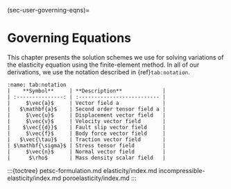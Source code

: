 (sec-user-governing-eqns)=
# Governing Equations

This chapter presents the solution schemes we use for solving variations of the elasticity equation using the finite-element method.
In all of our derivations, we use the notation described in {ref}`tab:notation`.

```{table} Mathematical notation
:name: tab:notation
|    **Symbol**     | **Description**             |
| :---------------: | :-------------------------- |
|     $\vec{a}$     | Vector field a              |
|   $\mathbf{a}$    | Second order tensor field a |
|     $\vec{u}$     | Displacement vector field   |
|     $\vec{v}$     | Velocity vector field       |
|    $\vec{{d}}$    | Fault slip vector field     |
|     $\vec{f}$     | Body force vector field     |
|   $\vec{\tau}$    | Traction vector field       |
| $\mathbf{\sigma}$ | Stress tensor field         |
|     $\vec{n}$     | Normal vector field         |
|      $\rho$       | Mass density scalar field   |
```

:::{toctree}
petsc-formulation.md
elasticity/index.md
incompressible-elasticity/index.md
poroelasticity/index.md
:::
